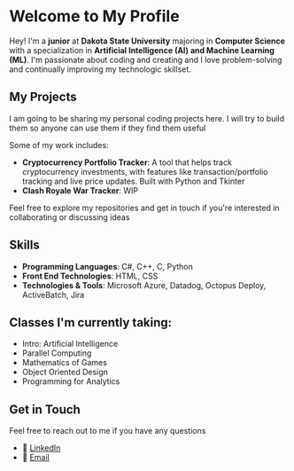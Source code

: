 # Welcome to My Profile

Hey! I'm a **junior** at **Dakota State University** majoring in **Computer Science** with a specialization in **Artificial Intelligence (AI) and Machine Learning (ML)**. I'm passionate about coding and creating and I love problem-solving and continually improving my technologic skillset.

## My Projects

I am going to be sharing my personal coding projects here. I will try to build them so anyone can use them if they find them useful

Some of my work includes:

- **Cryptocurrency Portfolio Tracker**: A tool that helps track cryptocurrency investments, with features like transaction/portfolio tracking and live price updates. Built with Python and Tkinter
- **Clash Royale War Tracker**: WIP

Feel free to explore my repositories and get in touch if you're interested in collaborating or discussing ideas

## Skills

- **Programming Languages**: C#, C++, C, Python
- **Front End Technologies**: HTML, CSS
- **Technologies & Tools**: Microsoft Azure, Datadog, Octopus Deploy, ActiveBatch, Jira

## Classes I'm currently taking:

- Intro: Artificial Intelligence
- Parallel Computing
- Mathematics of Games
- Object Oriented Design
- Programming for Analytics

## Get in Touch

Feel free to reach out to me if you have any questions

- 💼 [LinkedIn](https://www.linkedin.com/in/gabelee12/)
- 📧 [Email](mailto:gabelee0412@gmail.com)
